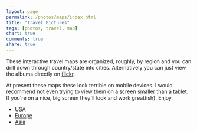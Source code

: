 ```yaml
---
layout: page
permalink: /photos/maps/index.html
title: "Travel Pictures"
tags: [photos, travel, map]
chart: true
comments: true
share: true
---
```


These interactive travel maps are organized, roughly, by region and you can drill down through country/state into cities. Alternatively you can just view the albums directly on <a href="https://www.flickr.com/photos/jtvanlew/sets">flickr</a>.

At present these maps these look terrible on mobile devices. I would recommend not even trying to view them on a screen smaller than a tablet. If you're on a nice, big screen they'll look and work great(ish). Enjoy.
<ul>
  <li><a href="{{ site.url }}/photos/usa">USA</a></li>
  <li><a href="{{ site.url }}/photos/europe">Europe</a></li>
  <li><a href="{{ site.url }}/photos/asia">Asia</a></li>
</ul>